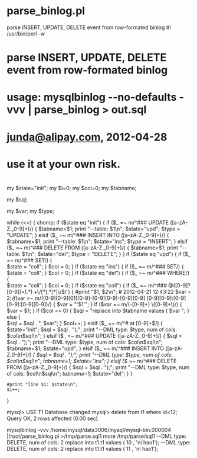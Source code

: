 parse_binlog.pl
===============

 parse INSERT, UPDATE, DELETE event from row-formated binlog 
 #! /usr/bin/perl -w
#
#  parse INSERT, UPDATE, DELETE event from row-formated binlog
#  usage: mysqlbinlog --no-defaults -vvv <binlog> | parse_binlog > out.sql
#  junda@alipay.com, 2012-04-28  
#  use it at your own risk.
#
my $state="init";
my $i=0;
my $col=0;
my $tabname;

my $sql;

my $var;
my $type;

while (<>) {
    chomp;
    if ($state eq "init") {
        if ($_ =~ m/^### UPDATE ([a-zA-Z._0-9]+)/) {
             $tabname=$1;
             print "--table: $1\n";
             $state="upd";
             $type = "UPDATE";
        }
        elsif ($_ =~ m/^### INSERT INTO ([a-zA-Z._0-9]+)/) {
             $tabname=$1;
             print "--table: $1\n";
             $state="ins";
             $type = "INSERT";
        } elsif ($_ =~ m/^### DELETE FROM ([a-zA-Z._0-9]+)/) {
             $tabname=$1;
             print "--table: $1\n";
             $state="del";
             $type = "DELETE";
        }
    }
    if ($state eq "upd") {
        if ($_ =~ m/^### SET/) {           
            $state = "coll";
        }
        $col = 0; 
    }
    if ($state eq "ins") {
        if ($_ =~ m/^### SET/) {           
            $state = "coll";
        }
        $col = 0; 
    }
    if ($state eq "del") {
        if ($_ =~ m/^### WHERE/) {           
            $state = "coll";
        }
        $col = 0; 
    }
    if ($state eq "coll") {
       if ($_ =~ m/^###   @([0-9]?[0-9])=(.*) +\/[*].*[*]\/$/ ) {
           #print "$1, $2\n";
           # 2012-04-21 12:43:22
           $var = $2;
           if ($var =~ m/([0-9][0-9][01][0-9]-[0-9][0-9]-[0-9][0-9] [0-9][0-9]:[0-9][0-9]:[0-9][0-9])/) {
               $var = "'$1'";
           }
           if ($var =~ m/(-[0-9]+) \([0-9]+\)/) {
               $var = $1;
           }
           if ($col == 0) {
              $sql = "replace into $tabname values ( $var ";
           } else {  
              $sql = $sql . ", $var";
           }
           $col++;
       } elsif ($_ =~ m/^# at [0-9]+$/) {
           $state="init";
           $sql = $sql . ");";
           print "--DML type: $type, num of cols: $col\n$sql\n";
       } elsif ($_ =~ m/^### UPDATE ([a-zA-Z._0-9]+)/) {
           $sql = $sql . ");";
           print "--DML type: $type, num of cols: $col\n$sql\n";
           $tabname=$1;
           $state="upd";
       } elsif ($_ =~ m/^### INSERT INTO ([a-zA-Z._0-9]+)/) {
           $sql = $sql . ");";
           print "--DML type: $type, num of cols: $col\n$sql\n";
           $tabname=$1;
           $state="ins";
       } elsif ($_ =~ m/^### DELETE FROM ([a-zA-Z._0-9]+)/) {
           $sql = $sql . ");";
           print "--DML type: $type, num of cols: $col\n$sql\n";
           $tabname=$1;
           $state="del";
       }
    }

    #print "line $i: $state\n";
    $i++;
}

mysql> USE T1
Database changed
mysql> delete from t1 where id<12;
Query OK, 2 rows affected (0.00 sec)

mysqlbinlog -vvv /home/mysql/data3006/mysql/mysql-bin.000004 |/root/parse_binlog.pl >/tmp/parse.sql1
more /tmp/parse/sql1
--DML type: DELETE, num of cols: 2
replace into t1.t1 values ( 10 , 'ni hao1');
--DML type: DELETE, num of cols: 2
replace into t1.t1 values ( 11 , 'ni hao1');
